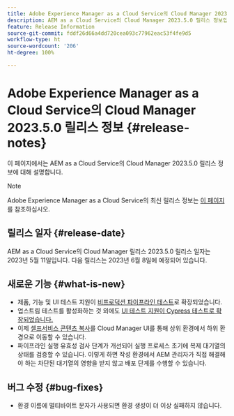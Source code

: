 ```yaml
---
title: Adobe Experience Manager as a Cloud Service의 Cloud Manager 2023.5.0 릴리스 정보
description: AEM as a Cloud Service의 Cloud Manager 2023.5.0 릴리스 정보입니다.
feature: Release Information
source-git-commit: fddf26d66a4dd720cea093c77962eac53f4fe9d5
workflow-type: ht
source-wordcount: '206'
ht-degree: 100%

---
```



# Adobe Experience Manager as a Cloud Service의 Cloud Manager 2023.5.0 릴리스 정보 {#release-notes}

이 페이지에서는 AEM as a Cloud Service의 Cloud Manager 2023.5.0 릴리스 정보에 대해 설명합니다.

>[!NOTE]
>
>Adobe Experience Manager as a Cloud Service의 최신 릴리스 정보는 [이 페이지](/help/release-notes/release-notes-cloud/release-notes-current.md)를 참조하십시오.

## 릴리스 일자 {#release-date}

AEM as a Cloud Service의 Cloud Manager 릴리스 2023.5.0 릴리스 일자는 2023년 5월 11일입니다. 다음 릴리스는 2023년 6월 8일에 예정되어 있습니다.

## 새로운 기능 {#what-is-new}

* 제품, 기능 및 UI 테스트 지원이 [비프로덕션 파이프라인 테스트](/help/implementing/cloud-manager/configuring-pipelines/configuring-non-production-pipelines.md)로 확장되었습니다.
* 업스트림 테스트를 활성화하는 것 외에도 [UI 테스트 지원이 Cypress 테스트로 확장되었습니다.](/help/implementing/cloud-manager/ui-testing.md)
* 이제 [셀프서비스 콘텐츠 복사](/help/implementing/developing/tools/content-copy.md)를 Cloud Manager UI를 통해 상위 환경에서 하위 환경으로 이동할 수 있습니다.
* 파이프라인 실행 유효성 검사 단계가 개선되어 실행 프로세스 초기에 복제 대기열의 상태를 검증할 수 있습니다. 이렇게 하면 작성 환경에서 AEM 관리자가 직접 해결해야 하는 차단된 대기열의 영향을 받지 않고 배포 단계를 수행할 수 있습니다.

## 버그 수정 {#bug-fixes}

* 환경 이름에 멀티바이트 문자가 사용되면 환경 생성이 더 이상 실패하지 않습니다.
